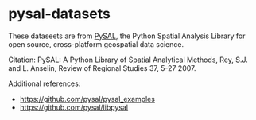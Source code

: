 # pysal-datasets

These dataseets are from [PySAL](https://pysal.org/), the Python Spatial Analysis Library for open source, cross-platform geospatial data science.

Citation: 
PySAL: A Python Library of Spatial Analytical Methods, Rey, S.J. and L. Anselin, Review of Regional Studies 37, 5-27 2007.

Additional references:

- <https://github.com/pysal/pysal_examples>
- <https://github.com/pysal/libpysal>
